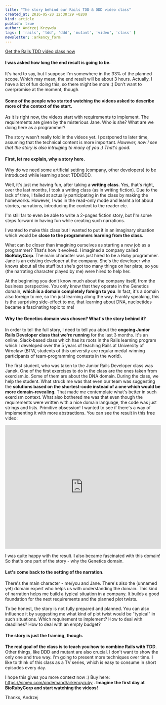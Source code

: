 ```yaml
---
title: "The story behind our Rails TDD & DDD video class"
created_at: 2016-05-20 12:30:29 +0200
kind: article
publish: true
author: Andrzej Krzywda
tags: [ 'rails', 'tdd', 'ddd', 'mutant', 'video', 'class' ]
newsletter: :arkency_form
---
```


[Get the Rails TDD video class now](https://vimeo.com/ondemand/arkencyruby)

#### I was asked how long the end result is going to be.

It's hard to say, but I suppose I'm somewhere in the 33% of the planned scope. Which may mean, the end result will be about 3 hours. Actually, I have a lot of fun doing this, so there might be more :) Don't want to overpromise at the moment, though.

<!-- more -->

#### Some of the people who started watching the videos asked to describe more of the context of the start. 

As it is right now, the videos start with requirements to implement. The requirements are given by the misterious Jane. Who is she? What are we doing here as a programmer?

The story wasn't really told in the videos yet. I postponed to later time, assuming that the technical content is more important. _However, now I see that the story is also intruiging to many of you :) That's good._

#### First, let me explain, why a story here.

Why do we need some artificial setting (company, other developers) to be introduced while learning about TDD/DDD.

Well, it's just me having fun, after taking a **writing class**. Yes, that's right, over the last months, I took a writing class (as in writing fiction). Due to the lack of time, I failed at actually participating in the class by making the homeworks. However, I was in the read-only mode and learnt a lot about stories, narrations, introducing the context to the reader etc. 

I'm still far to even be able to write a 2-pages fiction story, but I'm some steps forward in having fun while creating such narrations.

I wanted to make this class but I wanted to put it in an imaginary situation which would be **close to the programmers learning from the class.**

What can be closer than imagining ourselves as starting a new job as a programmer? That's how it evolved. I imagined a company called **BioRubyCorp**. The main character was just hired to be a Ruby programmer. Jane is an existing developer at the company. She's the developer who knows about all the stuff but she's got too many things on her plate, so you (the narrating character played by me) were hired to help her.

At the beginning you don't know much about the company itself, from the business perspective. You only know that they operate in the Genetics domain, **which is a domain completely foreign to you**. In fact, it's a domain also foreign to me, so I'm just learning along the way. Frankly speaking, this is the surprising side-effect to me, that learning about DNA, nucloetides became a fascinating topic to me!

#### Why the Genetics domain was chosen? What's the story behind it?

In order to tell the full story, I need to tell you about the **ongoing Junior Rails Developer class that we're running** for the last 3 months. It's an online, Slack-based class which has its roots in the Rails learning program which I developed over the 5 years of teaching Rails at University of Wroclaw (BTW, students of this university are regular medal-winning participants of team-programming contests in the world).

The first student, who was taken to the Junior Rails Developer class was Janek. One of the first exercises to do in the class are the ones taken from exercism.io. Some of them are about the DNA domain. 
During the class, we help the student. What struck me was that even our team was suggesting the **solutions based on the shortest-code instead of a one which would be more domain-revealing**. That made me contemplate what's better in such exercism context.
What also bothered me was that even though the requirements were written with a nice domain language, the code was just strings and lists. Primitive obsession!
I wanted to see if there's a way of implementing it with more abstractions. You can see the result in this free video:

<iframe style="width:100%; height: 400px;" src="https://www.youtube.com/embed/h5UF4LkGBSk?rel=0&amp;showinfo=0" frameborder="0" allowfullscreen></iframe>

I was quite happy with the result. I also became fascinated with this domain! So that's one part of the story - why the Genetics domain.

#### Let's come back to the setting of the narration.

There's the main character - me/you and Jane. There's also the (unnamed yet) domain expert who helps us with understanding the domain. This kind of narration helps me build a typical situation in a company. It builds a good foundation for the next requirements and the planned plot twists. 

To be honest, the story is not fully prepared and planned. You can also influence it by suggesting me what kind of plot twist would be "typical" in such situations. Which requirement to implement? How to deal with deadlines? How to deal with an empty budget?

#### The story is just the framing, though. 

**The real goal of the class is to teach you how to combine Rails with TDD**. Other things, like DDD and mutant are also crucial. I don't want to show the only one and true way. I'm going to present more techniques over time. I like to think of this class as a TV series, which is easy to consume in short episodes every day.

I hope this gives you more context now :) Buy here: https://vimeo.com/ondemand/arkencyruby .
**Imagine the first day at BioRubyCorp and start watching the videos!**

Thanks,
Andrzej
